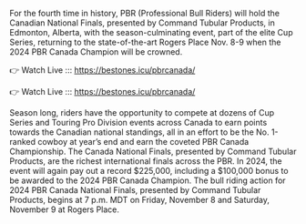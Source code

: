 For the fourth time in history, PBR (Professional Bull Riders) will hold the Canadian National Finals, presented by Command Tubular Products, in Edmonton, Alberta, with the season-culminating event, part of the elite Cup Series, returning to the state-of-the-art Rogers Place Nov. 8-9 when the 2024 PBR Canada Champion will be crowned.

👉 Watch Live ::: https://bestones.icu/pbrcanada/

👉 Watch Live ::: https://bestones.icu/pbrcanada/

Season long, riders have the opportunity to compete at dozens of Cup Series and Touring Pro Division events across Canada to earn points towards the Canadian national standings, all in an effort to be the No. 1-ranked cowboy at year’s end and earn the coveted PBR Canada Championship.
The Canada National Finals, presented by Command Tubular Products, are the richest international finals across the PBR. In 2024, the event will again pay out a record $225,000, including a $100,000 bonus to be awarded to the 2024 PBR Canada Champion.
The bull riding action for 2024 PBR Canada National Finals, presented by Command Tubular Products, begins at 7 p.m. MDT on Friday, November 8 and Saturday, November 9 at Rogers Place.
